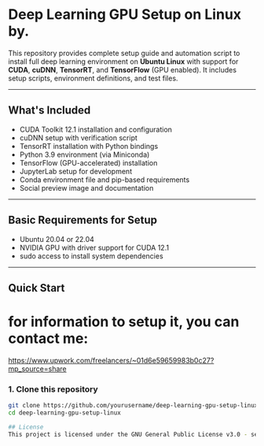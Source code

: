 # Deep Learning GPU Setup on Linux by.

This repository provides complete setup guide and automation script to install full deep learning environment on **Ubuntu Linux** with support for **CUDA**, **cuDNN**, **TensorRT**, and **TensorFlow** (GPU enabled). It includes setup scripts, environment definitions, and test files.

---

##  What's Included

- CUDA Toolkit 12.1 installation and configuration
- cuDNN setup with verification script
- TensorRT installation with Python bindings
- Python 3.9 environment (via Miniconda)
- TensorFlow (GPU-accelerated) installation
- JupyterLab setup for development
- Conda environment file and pip-based requirements
- Social preview image and documentation

---

##  Basic Requirements for Setup

- Ubuntu 20.04 or 22.04
- NVIDIA GPU with driver support for CUDA 12.1
- sudo access to install system dependencies

---

##  Quick Start
# for information to setup it, you can contact me:
https://www.upwork.com/freelancers/~01d6e59659983b0c27?mp_source=share

### 1. Clone this repository
```bash
git clone https://github.com/yourusername/deep-learning-gpu-setup-linux.git
cd deep-learning-gpu-setup-linux

## License
This project is licensed under the GNU General Public License v3.0 - see the LICENSE file for details.


